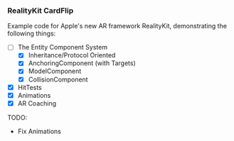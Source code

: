 ### RealityKit CardFlip

Example code for Apple's new AR framework RealityKit, demonstrating the following things:

- [ ] The Entity Component System
  - [x] Inheritance/Protocol Oriented
  - [x] AnchoringComponent (with Targets)
  - [x] ModelComponent
  - [x] CollisionComponent
- [x] HitTests
- [x] Animations
- [x] AR Coaching

TODO:
- Fix Animations
